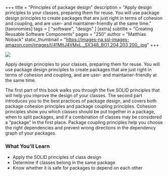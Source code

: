 +++
title = "Principles of package design"
description = "Apply design principles to your classes, preparing them for reuse. You will use package design principles to create packages that are just right in terms of cohesion and coupling, and are user- and maintainer-friendly at the same time."
[taxonomies]
tags = [ "software", "design" ]
[extra]
subtitle = "Creating Reusable Software Components"
pages = "250"
author = "Matthias Noback"
static_thumbnail = "https://images-na.ssl-images-amazon.com/images/I/41MltJ4VMxL._SX348_BO1,204,203,200_.jpg"
+++

<img border="0" src="https://images-na.ssl-images-amazon.com/images/I/41MltJ4VMxL._SX348_BO1,204,203,200_.jpg" >

<!-- more -->

Apply design principles to your classes, preparing them for reuse. You will use package design principles to create
packages that are just right in terms of cohesion and coupling, and are user- and maintainer-friendly at the same time.

The first part of this book walks you through the five SOLID principles that will help you improve the design of your
classes. The second part introduces you to the best practices of package design, and covers both package cohesion
principles and package coupling principles. Cohesion principles show you which classes should be put together in a
package, when to split packages, and if a combination of classes may be considered a "package" in the first place.
Package coupling principles help you choose the right dependencies and prevent wrong directions in the dependency graph
of your packages.

### What You'll Learn

- Apply the SOLID principles of class design
- Determine if classes belong in the same package
- Know whether it is safe for packages to depend on each other